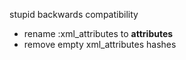 stupid backwards compatibility
- rename :xml_attributes to __attributes__
- remove empty xml_attributes hashes
